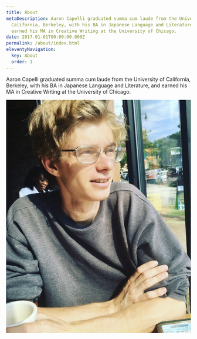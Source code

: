 ```yaml
---
title: About
metaDescription: Aaron Capelli graduated summa cum laude from the University of
  California, Berkeley, with his BA in Japanese Language and Literature, and
  earned his MA in Creative Writing at the University of Chicago.
date: 2017-01-01T00:00:00.000Z
permalink: /about/index.html
eleventyNavigation:
  key: About
  order: 1
---
```

Aaron Capelli graduated summa cum laude from the University of California, Berkeley, with his BA in Japanese Language and Literature, and earned his MA in Creative Writing at the University of Chicago.

![](/static/img/1a4010e0-95fb-437e-8bb0-e41e7c2433d4.jpeg)
